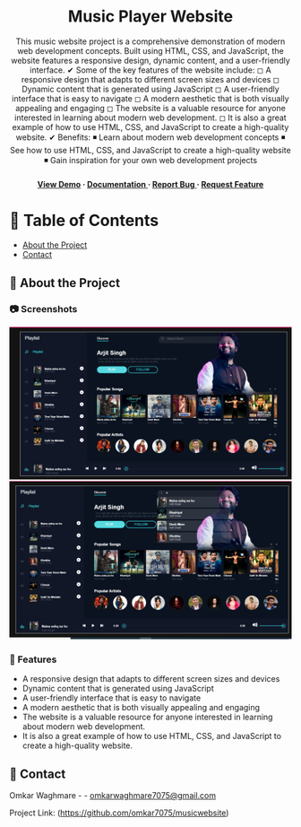 
<div align='center'>
  
<h1>Music Player Website</h1>
<p>This music website project is a comprehensive demonstration of modern web development concepts. Built using HTML, CSS, and JavaScript, the website features a responsive design, dynamic content, and a user-friendly interface. ✔ Some of the key features of the website include: ◻ A responsive design that adapts to different screen sizes and devices ◻ Dynamic content that is generated using JavaScript ◻ A user-friendly interface that is easy to navigate ◻ A modern aesthetic that is both visually appealing and engaging ◻ The website is a valuable resource for anyone interested in learning about modern web development. ◻ It is also a great example of how to use HTML, CSS, and JavaScript to create a high-quality website. ✔ Benefits: ◾ Learn about modern web development concepts ◾ See how to use HTML, CSS, and JavaScript to create a high-quality website ◾ Gain inspiration for your own web development projects</p>

<h4> <a href=https://omkar7075.github.io/musicwebsite/index.html>View Demo</a> <span> · </span> <a href="https://github.com/omkar7075/musicwebsite/blob/master/README.md"> Documentation </a> <span> · </span> <a href="https://github.com/omkar7075/musicwebsite/issues"> Report Bug </a> <span> · </span> <a href="https://github.com/omkar7075/musicwebsite/issues"> Request Feature </a> </h4>


</div>

# :notebook_with_decorative_cover: Table of Contents

- [About the Project](#star2-about-the-project)
- [Contact](#handshake-contact)


## :star2: About the Project

### :camera: Screenshots
<div align="center"> <a href="https://omkar7075.github.io/musicwebsite/index.html"><img src="https://github.com/omkar7075/musicwebsite/blob/master/image/index.png" alt='image' width='800'/></a> </div>
<div align="center"> <a href="https://omkar7075.github.io/musicwebsite/index.html"><img src="https://github.com/omkar7075/musicwebsite/blob/master/image/inde2.png" alt='image' width='800'/></a> </div>



### :dart: Features
- A responsive design that adapts to different screen sizes and devices
- Dynamic content that is generated using JavaScript
- A user-friendly interface that is easy to navigate
- A modern aesthetic that is both visually appealing and engaging
- The website is a valuable resource for anyone interested in learning about modern web development.
- It is also a great example of how to use HTML, CSS, and JavaScript to create a high-quality website.


## :handshake: Contact

Omkar Waghmare - - omkarwaghmare7075@gmail.com

Project Link: (https://github.com/omkar7075/musicwebsite)
